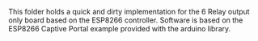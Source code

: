 This folder holds a quick and dirty implementation for the 6 Relay output only board based on the ESP8266 controller. Software is based on the ESP8266 Captive Portal example provided with the arduino library.
